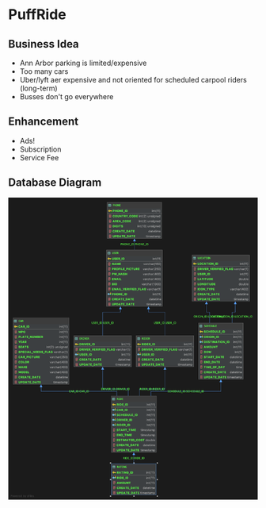 # PuffRide

## Business Idea

- Ann Arbor parking is limited/expensive
- Too many cars
- Uber/lyft aer expensive and not oriented for scheduled carpool riders (long-term)
- Busses don't go everywhere

## Enhancement

- Ads!
- Subscription
- Service Fee


## Database Diagram

![physical diagrarm](puffride.png)
